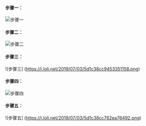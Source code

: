 #### 步骤一： 
![步骤一](https://i.loli.net/2019/07/03/5d1c37be65bc910260.png)  
#### 步骤二： 
![步骤二](https://i.loli.net/2019/07/03/5d1c38cc65e4e26694.png)  
#### 步骤三： 
![步骤三]
(https://i.loli.net/2019/07/03/5d1c38cc9453351158.png)  
#### 步骤四： 
![步骤四](https://i.loli.net/2019/07/03/5d1c38cc8b34678927.png)
#### 步骤五： 
![步骤五]
(https://i.loli.net/2019/07/03/5d1c38cc782ea76492.png)